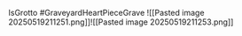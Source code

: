 IsGrotto #GraveyardHeartPieceGrave
![[Pasted image 20250519211251.png]]![[Pasted image 20250519211253.png]]